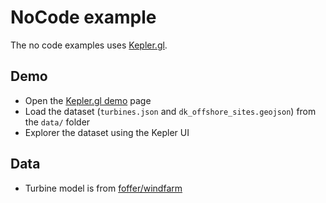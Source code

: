 # NoCode example

The no code examples uses [Kepler.gl](https://kepler.gl/).

## Demo

- Open the [Kepler.gl demo](https://kepler.gl/demo) page
- Load the dataset (`turbines.json` and `dk_offshore_sites.geojson`) from the `data/` folder
- Explorer the dataset using the Kepler UI

## Data
- Turbine model is from [foffer/windfarm](https://github.com/foffer/windfarm/blob/main/scaled_turbine.gltf)
